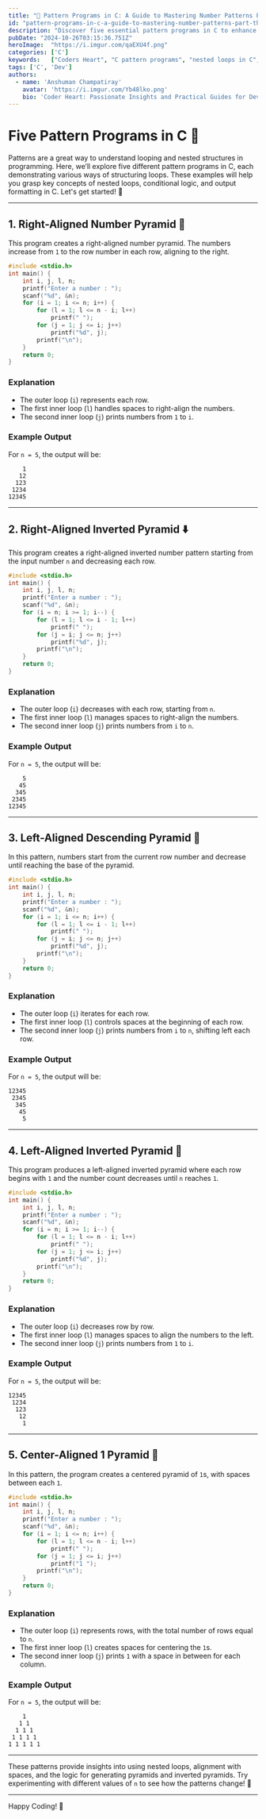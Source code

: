 ```yaml
---
title: "🌟 Pattern Programs in C: A Guide to Mastering Number Patterns Part - Three 🌟"
id: "pattern-programs-in-c-a-guide-to-mastering-number-patterns-part-three.md"
description: "Discover five essential pattern programs in C to enhance your understanding of nested loops and control structures. This guide covers various triangle patterns with step-by-step explanations and output examples, helping you master C programming patterns and algorithmic thinking."
pubDate: "2024-10-26T03:15:36.751Z"
heroImage:  "https://i.imgur.com/qaEXU4f.png"
categories: ['C']
keywords:   ["Coders Heart", "C pattern programs", "nested loops in C", "C programming examples", "loop patterns in C", "triangle pattern C", "reverse triangle in C", "decreasing patterns C", "bottom-aligned triangle C", "inverted triangle C", "looping techniques", "C programming tutorials", "pattern generation in C", "programming challenges", "C code examples", "C language exercises", "algorithm examples"]
tags: ['C', 'Dev']
authors:
  - name: 'Anshuman Champatiray'
    avatar: 'https://i.imgur.com/Yb48lko.png'
    bio: 'Coder Heart: Passionate Insights and Practical Guides for Developers'
---
```


# Five Pattern Programs in C 🎉

Patterns are a great way to understand looping and nested structures in programming. Here, we’ll explore five different pattern programs in C, each demonstrating various ways of structuring loops. These examples will help you grasp key concepts of nested loops, conditional logic, and output formatting in C. Let's get started! 🚀

---

## 1. Right-Aligned Number Pyramid 🎇

This program creates a right-aligned number pyramid. The numbers increase from `1` to the row number in each row, aligning to the right.

```c
#include <stdio.h>
int main() {
    int i, j, l, n;
    printf("Enter a number : ");
    scanf("%d", &n);
    for (i = 1; i <= n; i++) {
        for (l = 1; l <= n - i; l++)
            printf(" ");
        for (j = 1; j <= i; j++)
            printf("%d", j);
        printf("\n");
    }
    return 0;
}
```

### Explanation
- The outer loop (`i`) represents each row.
- The first inner loop (`l`) handles spaces to right-align the numbers.
- The second inner loop (`j`) prints numbers from `1` to `i`.

### Example Output
For `n = 5`, the output will be:

```
    1
   12
  123
 1234
12345
```

---

## 2. Right-Aligned Inverted Pyramid ⬇️

This program creates a right-aligned inverted number pattern starting from the input number `n` and decreasing each row.

```c
#include <stdio.h>
int main() {
    int i, j, l, n;
    printf("Enter a number : ");
    scanf("%d", &n);
    for (i = n; i >= 1; i--) {
        for (l = 1; l <= i - 1; l++)
            printf(" ");
        for (j = i; j <= n; j++)
            printf("%d", j);
        printf("\n");
    }
    return 0;
}
```

### Explanation
- The outer loop (`i`) decreases with each row, starting from `n`.
- The first inner loop (`l`) manages spaces to right-align the numbers.
- The second inner loop (`j`) prints numbers from `i` to `n`.

### Example Output
For `n = 5`, the output will be:

```
    5
   45
  345
 2345
12345
```

---

## 3. Left-Aligned Descending Pyramid 🔻

In this pattern, numbers start from the current row number and decrease until reaching the base of the pyramid.

```c
#include <stdio.h>
int main() {
    int i, j, l, n;
    printf("Enter a number : ");
    scanf("%d", &n);
    for (i = 1; i <= n; i++) {
        for (l = 1; l <= i - 1; l++)
            printf(" ");
        for (j = i; j <= n; j++)
            printf("%d", j);
        printf("\n");
    }
    return 0;
}
```

### Explanation
- The outer loop (`i`) iterates for each row.
- The first inner loop (`l`) controls spaces at the beginning of each row.
- The second inner loop (`j`) prints numbers from `i` to `n`, shifting left each row.

### Example Output
For `n = 5`, the output will be:

```
12345
 2345
  345
   45
    5
```

---

## 4. Left-Aligned Inverted Pyramid 🔼

This program produces a left-aligned inverted pyramid where each row begins with `1` and the number count decreases until `n` reaches `1`.

```c
#include <stdio.h>
int main() {
    int i, j, l, n;
    printf("Enter a number : ");
    scanf("%d", &n);
    for (i = n; i >= 1; i--) {
        for (l = 1; l <= n - i; l++)
            printf(" ");
        for (j = 1; j <= i; j++)
            printf("%d", j);
        printf("\n");
    }
    return 0;
}
```

### Explanation
- The outer loop (`i`) decreases row by row.
- The first inner loop (`l`) manages spaces to align the numbers to the left.
- The second inner loop (`j`) prints numbers from `1` to `i`.

### Example Output
For `n = 5`, the output will be:

```
12345
 1234
  123
   12
    1
```

---

## 5. Center-Aligned 1 Pyramid 🌟

In this pattern, the program creates a centered pyramid of `1`s, with spaces between each `1`.

```c
#include <stdio.h>
int main() {
    int i, j, l, n;
    printf("Enter a number : ");
    scanf("%d", &n);
    for (i = 1; i <= n; i++) {
        for (l = 1; l <= n - i; l++)
            printf(" ");
        for (j = 1; j <= i; j++)
            printf("1 ");
        printf("\n");
    }
    return 0;
}
```

### Explanation
- The outer loop (`i`) represents rows, with the total number of rows equal to `n`.
- The first inner loop (`l`) creates spaces for centering the `1`s.
- The second inner loop (`j`) prints `1` with a space in between for each column.

### Example Output
For `n = 5`, the output will be:

```
    1 
   1 1 
  1 1 1 
 1 1 1 1 
1 1 1 1 1 
```

---

These patterns provide insights into using nested loops, alignment with spaces, and the logic for generating pyramids and inverted pyramids. Try experimenting with different values of `n` to see how the patterns change! 🧩

---

Happy Coding! 🎈